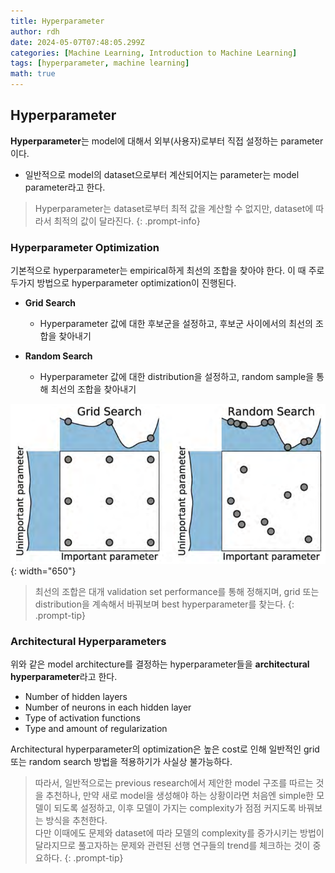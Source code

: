 ```yaml
---
title: Hyperparameter
author: rdh
date: 2024-05-07T07:48:05.299Z
categories: [Machine Learning, Introduction to Machine Learning]
tags: [hyperparameter, machine learning]
math: true
---
```

## Hyperparameter
**Hyperparameter**는 model에 대해서 외부(사용자)로부터 직접 설정하는 parameter이다.
  * 일반적으로 model의 dataset으로부터 계산되어지는 parameter는 model parameter라고 한다.

> Hyperparameter는 dataset로부터 최적 값을 계산할 수 없지만, dataset에 따라서 최적의 값이 달라진다.
{: .prompt-info}

### Hyperparameter Optimization
기본적으로 hyperparameter는 empirical하게 최선의 조합을 찾아야 한다. 이 때 주로 두가지 방법으로 hyperparameter optimization이 진행된다.

* **Grid Search**
  * Hyperparameter 값에 대한 후보군을 설정하고, 후보군 사이에서의 최선의 조합을 찾아내기

* **Random Search**
  * Hyperparameter 값에 대한 distribution을 설정하고, random sample을 통해 최선의 조합을 찾아내기

![](/assets/img/hyperparameter-01.png){: width="650"}

> 최선의 조합은 대개 validation set performance를 통해 정해지며, grid 또는 distribution을 계속해서 바꿔보며 best hyperparameter를 찾는다.
{: .prompt-tip}

### Architectural Hyperparameters
위와 같은 model architecture를 결정하는 hyperparameter들을 **architectural hyperparameter**라고 한다.
* Number of hidden layers
* Number of neurons in each hidden layer
* Type of activation functions
* Type and amount of regularization

Architectural hyperparameter의 optimization은 높은 cost로 인해 일반적인 grid 또는 random search 방법을 적용하기가 사실상 불가능하다.

> 따라서, 일반적으로는 previous research에서 제안한 model 구조를 따르는 것을 추천하나, 만약 새로 model을 생성해야 하는 상황이라면 처음엔 simple한 모델이 되도록 설정하고, 이후 모델이 가지는 complexity가 점점 커지도록 바꿔보는 방식을 추천한다.  
> 다만 이때에도 문제와 dataset에 따라 모델의 complexity를 증가시키는 방법이 달라지므로 풀고자하는 문제와 관련된 선행 연구들의 trend를 체크하는 것이 중요하다.
{: .prompt-tip}
